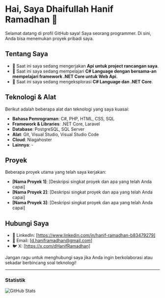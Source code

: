 # Hai, Saya Dhaifullah Hanif Ramadhan 👋

Selamat datang di profil GitHub saya! Saya seorang programmer. Di sini, Anda bisa menemukan proyek pribadi saya.

## Tentang Saya

- 🔭 Saat ini saya sedang mengerjakan **Api untuk project rancangan saya**.
- 🌱 Saat ini saya sedang mempelajari **C# Language dengan bersama-an mempelajari framework .NET Core untuk Web Api**.
- 🤔 Saat ini saya sedang mengeksplorasi **C# Language dan .NET Core**.

## Teknologi & Alat

Berikut adalah beberapa alat dan teknologi yang saya kuasai:

- **Bahasa Pemrograman**: C#, PHP, HTML, CSS, SQL
- **Framework & Libraries**: .NET Core, Laravel
- **Database**: PostgreSQL, SQL Server
- **Alat**: Git, Visual Studio, Visual Studio Code
- **Cloud**: Niagahoster
- **Lainnya**: -

## Proyek

Beberapa proyek utama yang telah saya kerjakan:

- **[Nama Proyek 1]**: [Deskripsi singkat proyek dan apa yang telah Anda capai]
- **[Nama Proyek 2]**: [Deskripsi singkat proyek dan apa yang telah Anda capai]
- **[Nama Proyek 3]**: [Deskripsi singkat proyek dan apa yang telah Anda capai]

## Hubungi Saya

- 💼 LinkedIn: [https://www.linkedin.com/in/hanif-ramadhan-b83479279]
- 📧 Email: [d.haniframadhan@gmail.com]
- 🐦 X: [https://x.com/dHanifRamadhan]

Jangan ragu untuk menghubungi saya jika Anda ingin berkolaborasi atau sekadar berbincang soal teknologi!

---

### Statistik

![GitHub Stats](https://github-readme-stats.vercel.app/api?username=dhaniframadhan&show_icons=true&hide_title=true)

